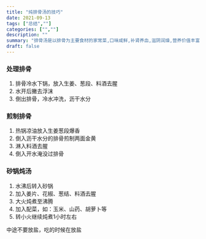 ```yaml
---
title: "炖排骨汤的技巧"
date: 2021-09-13
tags: ["总结",""]
categories: ["",""]
description: ""
summary: "排骨汤是以排骨为主要食材的家常菜,口味咸鲜,补肾养血,滋阴润燥,营养价值丰富。"
draft: false
---
```


### 处理排骨

1. 排骨冷水下锅，放入生姜、葱段、料酒去腥
2. 水开后撇去浮沫
3. 倒出排骨，冷水冲洗，沥干水分

### 煎制排骨

1. 热锅凉油放入生姜葱段爆香
2. 倒入沥干水分的排骨煎制两面金黄
3. 淋入料酒去腥
4. 倒入开水淹没过排骨

### 砂锅炖汤

1. 水沸后转入砂锅
2. 加入姜片、花椒、葱结、料酒去腥
3. 大火炖煮至沸腾
4. 加入配菜，如：玉米、山药、胡萝卜等
5. 转小火继续炖煮1小时左右

中途不要放盐，吃的时候在放盐

